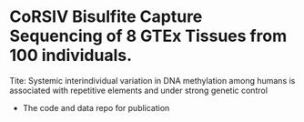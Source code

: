 # CoRSIV Bisulfite Capture Sequencing of 8 GTEx Tissues from 100 individuals.
Tite:
Systemic interindividual variation in DNA methylation among humans is associated with repetitive elements and under strong genetic control

* The code and data repo for publication

